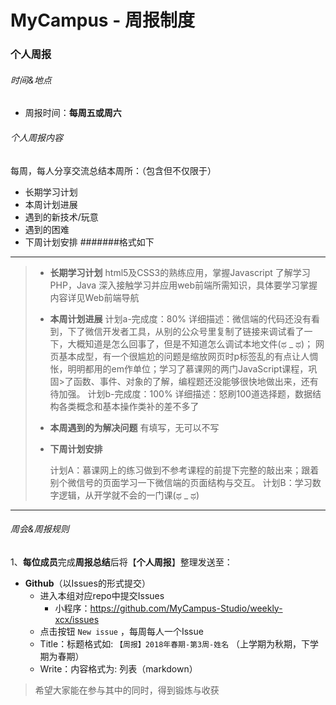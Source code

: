 # MyCampus - 周报制度

### 个人周报

###### 时间&地点

- 周报时间：**每周五或周六**

###### 个人周报内容

每周，每人分享交流总结本周所：（包含但不仅限于）

- 长期学习计划
- 本周计划进展
- 遇到的新技术/玩意
- 遇到的困难
- 下周计划安排
#######格式如下
------
>
>- **长期学习计划**
>    html5及CSS3的熟练应用，掌握Javascript
>    了解学习PHP，Java
>    深入接触学习并应用web前端所需知识，具体要学习掌握内容详见Web前端导航
>
>- **本周计划进展**
>    计划a-完成度：80%
>    详细描述：微信端的代码还没有看到，下了微信开发者工具，从别的公众号里复制了链接来调试看了一下，大概知道是怎么回事了，但是不知道怎么调试本地文件(ಥ _ ಥ)；
>    网页基本成型，有一个很尴尬的问题是缩放网页时p标签乱的有点让人惆怅，明明都用的em作单位；学习了慕课网的两门JavaScript课程，巩固>了函数、事件、对象的了解，编程题还没能够很快地做出来，还有待加强。
>    计划b-完成度：100%
>    详细描述：怒刷100道选择题，数据结构各类概念和基本操作类补的差不多了
>
>- **本周遇到的为解决问题**
>    有填写，无可以不写
>
>- **下周计划安排**
>
>    计划A：慕课网上的练习做到不参考课程的前提下完整的敲出来；跟着别个微信号的页面学习一下微信端的页面结构与交互。
>    计划B：学习数字逻辑，从开学就不会的一门课(ಥ _ ಥ)
------

###### 周会&周报规则

1、**每位成员**完成**周报总结**后将【**个人周报**】整理发送至：

- **Github**（以Issues的形式提交）
  - 进入本组对应repo中提交Issues
    - 小程序：https://github.com/MyCampus-Studio/weekly-xcx/issues
  - 点击按钮 `New issue` ，每周每人一个Issue
  - Title：标题格式如:  `【周报】2018年春期-第3周-姓名`  （上学期为秋期，下学期为春期） 
  - Write：内容格式为:  列表（markdown）


> 希望大家能在参与其中的同时，得到锻炼与收获
